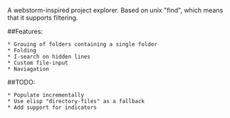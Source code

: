 A webstorm-inspired project explorer. Based on unix "find", which means that it supports filtering.

##Features:

    * Grouing of folders containing a single folder
    * Folding
    * I-search on hidden lines
    * Custom file-input
    * Naviagation

##TODO:

    * Populate incrementally
    * Use elisp "directory-files" as a fallback
    * Add support for indicators
